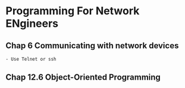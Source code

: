 # Programming For Network ENgineers
## Chap 6 Communicating with network devices
    - Use Telnet or ssh
## Chap 12.6 Object-Oriented Programming